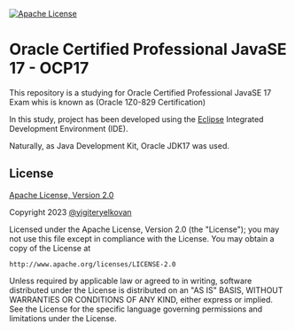 [![Apache License](https://img.shields.io/badge/License-Apachev2-green.svg)](http://www.apache.org/licenses/LICENSE-2.0)

  
# Oracle Certified Professional JavaSE 17 - OCP17

This repository is a studying for Oracle Certified Professional JavaSE 17 Exam whis is known as (Oracle 1Z0-829 Certification)

In this study, project has been developed using the  [Eclipse](https://www.eclipse.org) Integrated Development Environment (IDE).

Naturally, as Java Development Kit, Oracle JDK17 was used.

## License

[Apache License, Version 2.0](http://www.apache.org/licenses/LICENSE-2.0)

Copyright 2023 [@yigiteryelkovan](https://www.github.com/yigiteryelkovan)

Licensed under the Apache License, Version 2.0 (the "License");
you may not use this file except in compliance with the License.
You may obtain a copy of the License at

    http://www.apache.org/licenses/LICENSE-2.0

Unless required by applicable law or agreed to in writing, software
distributed under the License is distributed on an "AS IS" BASIS,
WITHOUT WARRANTIES OR CONDITIONS OF ANY KIND, either express or implied.
See the License for the specific language governing permissions and
limitations under the License.
  
